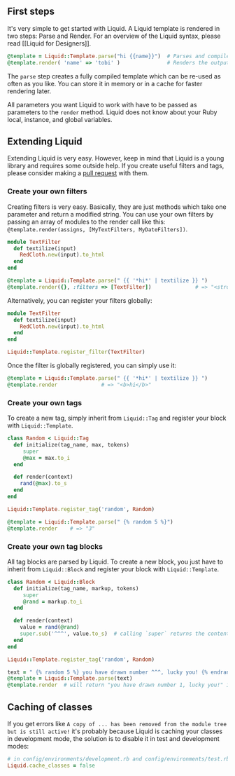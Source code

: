 ## First steps

It's very simple to get started with Liquid.  A Liquid template is rendered in
two steps: Parse and Render.  For an overview of the Liquid syntax, please read
[[Liquid for Designers]].

```ruby
@template = Liquid::Template.parse("hi {{name}}")  # Parses and compiles the template
@template.render( 'name' => 'tobi' )               # Renders the output => "hi tobi"
```

The `parse` step creates a fully compiled template which can be re-used as often
as you like.  You can store it in memory or in a cache for faster rendering
later.

All parameters you want Liquid to work with have to be passed as parameters to
the `render` method.  Liquid does not know about your Ruby local, instance, and
global variables.

## Extending Liquid

Extending Liquid is very easy.  However, keep in mind that Liquid is a young
library and requires some outside help.  If you create useful filters and tags,
please consider making a [pull request](https://github.com/Shopify/liquid/pulls)
with them.

### Create your own filters

Creating filters is very easy.  Basically, they are just methods which take one
parameter and return a modified string.  You can use your own filters by passing
an array of modules to the render call like this: `@template.render(assigns,
[MyTextFilters, MyDateFilters])`.

```ruby
module TextFilter
  def textilize(input)
    RedCloth.new(input).to_html
  end
end
```

```ruby
@template = Liquid::Template.parse(" {{ '*hi*' | textilize }} ")
@template.render({}, :filters => [TextFilter])              # => "<strong>hi</strong>"
```

Alternatively, you can register your filters globally:

```ruby
module TextFilter
  def textilize(input)
    RedCloth.new(input).to_html
  end
end

Liquid::Template.register_filter(TextFilter)
```

Once the filter is globally registered, you can simply use it:

```ruby
@template = Liquid::Template.parse(" {{ '*hi*' | textilize }} ")
@template.render              # => "<b>hi</b>"
```

### Create your own tags

To create a new tag, simply inherit from `Liquid::Tag` and register your block
with `Liquid::Template`.

```ruby
class Random < Liquid::Tag
  def initialize(tag_name, max, tokens)
     super
     @max = max.to_i
  end

  def render(context)
    rand(@max).to_s
  end
end

Liquid::Template.register_tag('random', Random)
```

```ruby
@template = Liquid::Template.parse(" {% random 5 %}")
@template.render    # => "3"
```

### Create your own tag blocks

All tag blocks are parsed by Liquid.  To create a new block, you just have to
inherit from `Liquid::Block` and register your block with `Liquid::Template`.

```ruby
class Random < Liquid::Block
  def initialize(tag_name, markup, tokens)
     super
     @rand = markup.to_i
  end

  def render(context)
    value = rand(@rand)
    super.sub('^^^', value.to_s)  # calling `super` returns the content of the block
  end
end

Liquid::Template.register_tag('random', Random)
```

```ruby
text = " {% random 5 %} you have drawn number ^^^, lucky you! {% endrandom %} "
@template = Liquid::Template.parse(text)
@template.render  # will return "you have drawn number 1, lucky you!" in 20% of cases
```

## Caching of classes

If you get errors like `A copy of ... has been removed from the module tree but is still active!` it's probably because Liquid is caching your classes in development mode, the solution is to disable it in test and development modes:

```ruby
# in config/environments/development.rb and config/environments/test.rb
Liquid.cache_classes = false
```